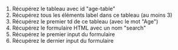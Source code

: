 1. Récupérez le tableau avec id "age-table"
2. Récupérez tous les éléments label dans ce tableau (au moins 3)
3. Récupérez le premier td de ce tableau (avec le mot "Age")
4. Récupérez le formulaire HTML avec un nom "search"
5. Récupérez le premier input du formulaire
6. Récupérez le dernier input du formulaire